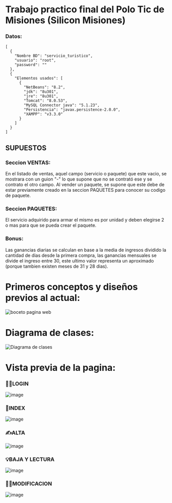 # Trabajo practico final del Polo Tic de Misiones (Silicon Misiones)
### Datos:
```
[
  {
    "Nombre BD": "servicio_turistico",
    "usuario": "root",
    "password": ""
  },
  {
    "Elementos usados": [
      {
        "NetBeans": "8.2",
        "jdk": "8u301",
        "jre": "8u301",
        "Tomcat": "8.0.53",
        "MySQL Connector java": "5.1.23",
        "Persistencia": "javax.persistence-2.0.0",
        "XAMPP": "v3.3.0"
      }
    ]
  }
]

```
## SUPUESTOS

### Seccion VENTAS:
En el listado de ventas, aquel campo (servicio o paquete) que este vacio, se mostrara con un guion "-" lo que supone que no se contrató ese y se contrato el otro campo.
Al vender un paquete, se supone que este debe de estar previamente creado en la seccion PAQUETES para conocer su codigo de paquete.

### Seccion PAQUETES:
El servicio adquirido para armar el mismo es por unidad y deben elegirse 2 o mas para que se pueda crear el paquete.

### Bonus:
Las ganancias diarias se calculan en base a la media de ingresos dividido la cantidad de dias desde la primera compra, las ganancias mensuales se divide el ingreso entre 30, este ultimo valor representa un aproximado (porque tambien existen meses de 31 y 28 dias).

# Primeros conceptos y diseños previos al actual:

![boceto pagina web](https://user-images.githubusercontent.com/77559010/146626339-fd8a458d-4d74-4579-8fa1-a4a8ced22cb8.png)

# Diagrama de clases:

![Diagrama de clases](https://user-images.githubusercontent.com/77559010/146626343-eb985661-1c33-47ce-9b0e-5eb7ee743500.png)

# Vista previa de la pagina:

### 🐱‍💻LOGIN
![image](https://user-images.githubusercontent.com/77559010/146624051-2f1032cf-15c6-4111-9053-4f5fe2a6fbdd.png)
### 🏡INDEX
![image](https://user-images.githubusercontent.com/77559010/146624056-a4c7f81e-febf-4e78-bf80-b476fbdfaeba.png)
### ✍ALTA
![image](https://user-images.githubusercontent.com/77559010/146624060-f7c58712-2922-4a59-80e8-12086faec061.png)
### 💡BAJA Y LECTURA
![image](https://user-images.githubusercontent.com/77559010/146624093-d673252f-ea6b-4968-9c64-6ba325cf7232.png)
### 🤹‍♀️MODIFICACION
![image](https://user-images.githubusercontent.com/77559010/146624101-634a980c-2e5e-481c-ae33-eb2374ed823b.png)
